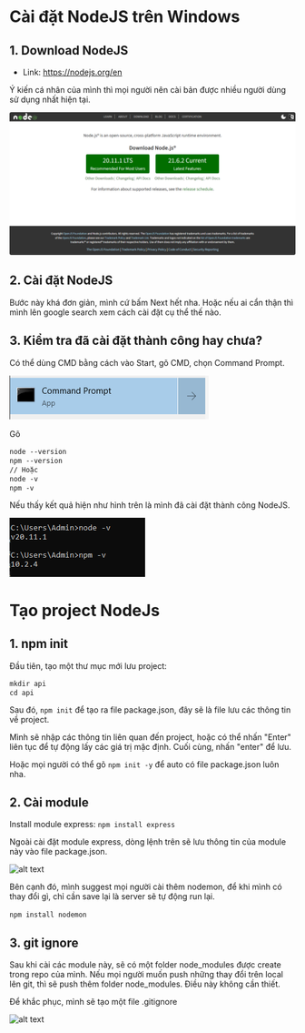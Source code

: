 # Cài đặt NodeJS trên Windows

## 1. Download NodeJS
- Link: https://nodejs.org/en

Ý kiến cá nhân của mình thì mọi người nên cài bản được nhiều người dùng sử dụng nhất hiện tại.

![alt text](./images/image-1.png)

## 2. Cài đặt NodeJS

Bước này khá đơn giản, mình cứ bấm Next hết nha. Hoặc nếu ai cẩn thận thì mình lên google search xem cách cài đặt cụ thể thế nào.

## 3. Kiểm tra đã cài đặt thành công hay chưa?

Có thể dùng CMD bằng cách vào Start, gõ CMD, chọn Command Prompt.

![alt text](./images/image-2.png)

Gõ 
```tsx
node --version
npm --version
// Hoặc 
node -v
npm -v
```
Nếu thấy kết quả hiện như hình trên là mình đã cài đặt thành công NodeJS.

![alt text](./images/image-3.png)

# Tạo project NodeJs

## 1. npm init

Đầu tiên, tạo một thư mục mới lưu project:
```
mkdir api
cd api
```
Sau đó, ```npm init``` để tạo ra file package.json, đây sẽ là file lưu các thông tin về project.

Mình sẽ nhập các thông tin liên quan đến project, hoặc  có thể nhấn "Enter" liên tục để tự động lấy các giá trị mặc định. Cuối cùng, nhấn "enter" để lưu.

Hoặc mọi người có thể gõ ```npm init -y``` để auto có file package.json luôn nha.

## 2. Cài module

Install module express: 
```npm install express```

Ngoài cài đặt module express, dòng lệnh trên sẽ lưu thông tin của module này vào file package.json.

![alt text](/images/image-4.png)

Bên cạnh đó, mình suggest mọi người cài thêm nodemon, để khi mình có thay đổi gì, chỉ cần save lại là server sẽ tự động run lại.

```npm install nodemon```

## 3. git ignore

Sau khi cài các module này, sẽ có một folder node_modules được create trong repo của mình. Nếu mọi người muốn push những thay đổi trên local lên git, thì sẽ push thêm folder node_modules. Điều này không cần thiết.

Để khắc phục, mình sẽ tạo một file .gitignore

![alt text](image.png)

